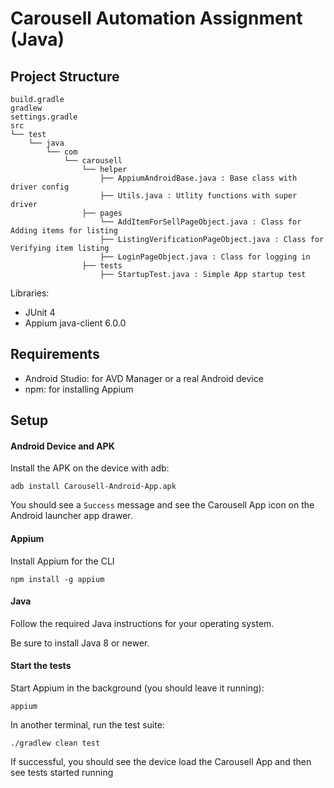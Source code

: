 
# Carousell Automation Assignment (Java)

## Project Structure

```
build.gradle
gradlew
settings.gradle
src
└── test
    └── java
        └── com
            └── carousell
                └── helper
                    ├── AppiumAndroidBase.java : Base class with driver config
                    ├── Utils.java : Utlity functions with super driver
                ├── pages   
                    └── AddItemForSellPageObject.java : Class for Adding items for listing
                    ├── ListingVerificationPageObject.java : Class for Verifying item listing
                    ├── LoginPageObject.java : Class for logging in
                ├── tests
                    ├── StartupTest.java : Simple App startup test                 
```

Libraries:

- JUnit 4
- Appium java-client 6.0.0


## Requirements

- Android Studio: for AVD Manager or a real Android device
- npm: for installing Appium

## Setup

#### Android Device and APK

Install the APK on the device with adb:

```
adb install Carousell-Android-App.apk
```

You should see a `Success` message and see the Carousell App icon on the Android
launcher app drawer.

#### Appium

Install Appium for the CLI

```
npm install -g appium
```

#### Java

Follow the required Java instructions for your operating system.

Be sure to install Java 8 or newer.

#### Start the tests

Start Appium in the background (you should leave it running):

```
appium
```

In another terminal, run the test suite:

```
./gradlew clean test
```

If successful, you should see the device load the Carousell App and then see tests started running
